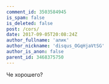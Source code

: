 ```yaml
---
comment_id: 3503584945
is_spam: false
is_deleted: false
post: /cors/
date: 2017-09-05T20:08:24Z
author_fullname: 'алик'
author_nickname: 'disqus_OGqHjaVtSG'
author_is_anon: false
parent_id: 3468375750
---
```


<p>Че хорошего?</p>
